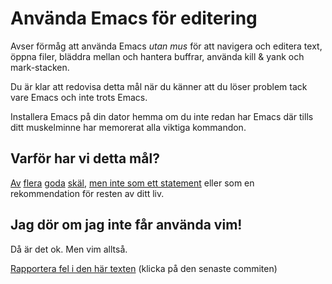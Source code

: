 # Använda Emacs för editering

Avser förmåg att använda Emacs *utan mus* för att navigera och
editera text, öppna filer, bläddra mellan och hantera buffrar,
använda kill & yank och mark-stacken.

Du är klar att redovisa detta mål när du känner att du löser
problem tack vare Emacs och inte trots Emacs.

Installera Emacs på din dator hemma om du inte redan har Emacs där
tills ditt muskelminne har memorerat alla viktiga kommandon.


## Varför har vi detta mål?

[Av](http://www.theguardian.com/technology/blog/2011/oct/24/programming-ide-editors-choice)
[flera](http://blog.bittersweetryan.com/2012/02/great-ide-vs-text-editor-debate-why-i.html)
[goda](https://www.reddit.com/r/learnprogramming/comments/17gr47/text_editors_v_ides/)
[skäl](http://radar.oreilly.com/2014/01/to-ide-or-not-to-ide.html),
[men inte som ett statement](http://codecraft.co/2014/05/13/why-you-should-use-an-ide-instead-of-vim-or-emacs/) eller som en rekommendation för resten av ditt liv.


## Jag dör om jag inte får använda vim!

Då är det ok. Men vim alltså.

[Rapportera fel i den här texten](https://github.com/IOOPM-UU/achievements/commits/master/T55.md) (klicka på den senaste commiten)